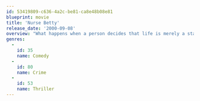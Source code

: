 ```yaml
---
id: 53419809-c636-4a2c-be81-ca8e48b08e81
blueprint: movie
title: 'Nurse Betty'
release_date: '2000-09-08'
overview: "What happens when a person decides that life is merely a state of mind? If you're Betty, a small-town waitress and soap opera fan from Fair Oaks, Kansas, you refuse to believe that you can't be with the love of your life just because he doesn't really exist. After all, life is no excuse for not living. Traumatized by a savage event, Betty enters into a fugue state that allows -- even encourages -- her to keep functioning... in a kind of alternate reality."
genres:
  -
    id: 35
    name: Comedy
  -
    id: 80
    name: Crime
  -
    id: 53
    name: Thriller
---
```

